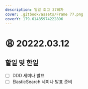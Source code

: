```yaml
---
description: 일일 회고 37회차
cover: .gitbook/assets/Frame 77.png
coverY: 179.61485974222896
---
```


# 😩 20222.03.12

## 할일 및 한일

* [ ] DDD 세미나 발표
* [ ] ElasticSearch 세미나 발표 준비
